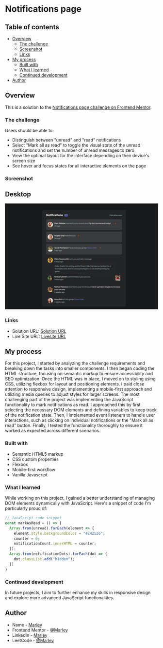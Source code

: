 # Notifications page

## Table of contents

- [Overview](#overview)
  - [The challenge](#the-challenge)
  - [Screenshot](#screenshot)
  - [Links](#links)
- [My process](#my-process)
  - [Built with](#built-with)
  - [What I learned](#what-i-learned)
  - [Continued development](#continued-development)
- [Author](#author)

## Overview
This is a solution to the [Notifications page challenge on Frontend Mentor](https://www.frontendmentor.io/challenges/notifications-page-DqK5QAmKbC).

### The challenge
Users should be able to:

- Distinguish between "unread" and "read" notifications
- Select "Mark all as read" to toggle the visual state of the unread notifications and set the number of unread messages to zero
- View the optimal layout for the interface depending on their device's screen size
- See hover and focus states for all interactive elements on the page

### Screenshot
## Desktop
![](./desktop-screenshot.jpeg)

### Links
- Solution URL: [Solution URL](https://your-solution-url.com)
- Live Site URL: [Livesite URL](https://your-live-site-url.com)

## My process
For this project, I started by analyzing the challenge requirements and breaking down the tasks into smaller components. I then began coding the HTML structure, focusing on semantic markup to ensure accessibility and SEO optimization. Once the HTML was in place, I moved on to styling using CSS, utilizing flexbox for layout and positioning elements. I paid close attention to responsive design, implementing a mobile-first approach and utilizing media queries to adjust styles for larger screens.
The most challenging part of the project was implementing the JavaScript functionality to mark notifications as read. I approached this by first selecting the necessary DOM elements and defining variables to keep track of the notification state. Then, I implemented event listeners to handle user interactions, such as clicking on individual notifications or the "Mark all as read" button. Finally, I tested the functionality thoroughly to ensure it worked as expected across different scenarios.

### Built with
- Semantic HTML5 markup
- CSS custom properties
- Flexbox
- Mobile-first workflow
- Vanilla Javascript

### What I learned
While working on this project, I gained a better understanding of managing DOM elements dynamically with JavaScript. Here's a snippet of code I'm particularly proud of:

```js
// JavaScript code snippet
const markAsRead = () => {
  Array.from(unread).forEach(element => {
    element.style.backgroundColor = "#242526";
    counter = 0;
    notificationCount.innerHTML = counter;
  });
  Array.from(notificationDots).forEach(dot => {
    dot.classList.add("hidden");
  })
}
```

### Continued development
In future projects, I aim to further enhance my skills in responsive design and explore more advanced JavaScript functionalities.

## Author
- Name - [Marley](https://www.linkedin.com/in/marley-semende-web-dev/)
- Frontend Mentor - [@Marley](https://www.frontendmentor.io/profile/Marley-Semende)
- LinkedIn - [Marley](https://www.linkedin.com/in/marley-semende-web-dev/)
- LeetCode - [@Marley](https://leetcode.com/MarleySemende/)
